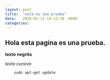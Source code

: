 ```yaml
---
layout: post
title:  "esta es una prueba"
date:   2020-02-12 14:12:30 -0600
categories: 
---
```



## Hola esta pagina es una prueba.

**texto negrita**

*texto cursiva*

```
    sudo apt-get update
```